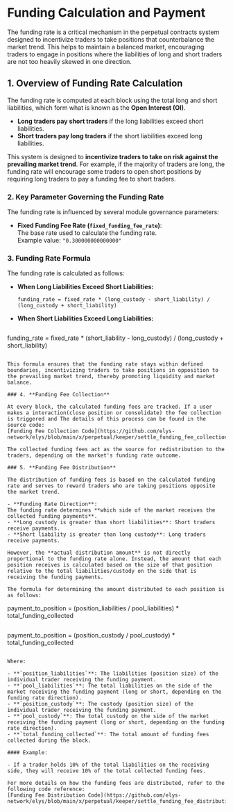 <!--
order: 9
-->

# Funding Calculation and Payment

The funding rate is a critical mechanism in the perpetual contracts system designed to incentivize traders to take positions that counterbalance the market trend. This helps to maintain a balanced market, encouraging traders to engage in positions where the liabilities of long and short traders are not too heavily skewed in one direction.

## 1. **Overview of Funding Rate Calculation**

The funding rate is computed at each block using the total long and short liabilities, which form what is known as the **Open Interest (OI)**.

- **Long traders pay short traders** if the long liabilities exceed short liabilities.
- **Short traders pay long traders** if the short liabilities exceed long liabilities.

This system is designed to **incentivize traders to take on risk against the prevailing market trend**. For example, if the majority of traders are long, the funding rate will encourage some traders to open short positions by requiring long traders to pay a funding fee to short traders.

### 2. **Key Parameter Governing the Funding Rate**

The funding rate is influenced by several module governance parameters:

- **Fixed Funding Fee Rate (`fixed_funding_fee_rate`)**:  
  The base rate used to calculate the funding rate.  
  Example value: `"0.300000000000000"`

### 3. **Funding Rate Formula**

The funding rate is calculated as follows:

- **When Long Liabilities Exceed Short Liabilities:**

  ```
  funding_rate = fixed_rate * (long_custody - short_liability) / (long_custody + short_liability)
  ```

- **When Short Liabilities Exceed Long Liabilities:**
  ```
 funding_rate = fixed_rate * (short_liability - long_custody) / (long_custody + short_liability)
  ```

This formula ensures that the funding rate stays within defined boundaries, incentivizing traders to take positions in opposition to the prevailing market trend, thereby promoting liquidity and market balance.

### 4. **Funding Fee Collection**

At every block, the calculated funding fees are tracked. If a user makes a interaction(close position or consolidate) the fee collection is triggered and The details of this process can be found in the source code:  
[Funding Fee Collection Code](https://github.com/elys-network/elys/blob/main/x/perpetual/keeper/settle_funding_fee_collection.go).

The collected funding fees act as the source for redistribution to the traders, depending on the market's funding rate outcome.

### 5. **Funding Fee Distribution**

The distribution of funding fees is based on the calculated funding rate and serves to reward traders who are taking positions opposite the market trend.

- **Funding Rate Direction**:  
  The funding rate determines **which side of the market receives the collected funding payments**.
  - **Long custody is greater than short liabilities**: Short traders receive payments.
  - **Short liability is greater than long custody**: Long traders receive payments.

However, the **actual distribution amount** is not directly proportional to the funding rate alone. Instead, the amount that each position receives is calculated based on the size of that position relative to the total liabilities/custody on the side that is receiving the funding payments.

The formula for determining the amount distributed to each position is as follows:

```
payment_to_position = (position_liabilities / pool_liabilities) * total_funding_collected
```
```
payment_to_position = (position_custody / pool_custody) * total_funding_collected
```

Where:

- **`position_liabilities`**: The liabilities (position size) of the individual trader receiving the funding payment.
- **`pool_liabilities`**: The total liabilities on the side of the market receiving the funding payment (long or short, depending on the funding rate direction).
- **`position_custody`**: The custody (position size) of the individual trader receiving the funding payment.
- **`pool_custody`**: The total custody on the side of the market receiving the funding payment (long or short, depending on the funding rate direction).
- **`total_funding_collected`**: The total amount of funding fees collected during the block.

#### Example:

- If a trader holds 10% of the total liabilities on the receiving side, they will receive 10% of the total collected funding fees.

For more details on how the funding fees are distributed, refer to the following code reference:  
[Funding Fee Distribution Code](https://github.com/elys-network/elys/blob/main/x/perpetual/keeper/settle_funding_fee_distribution.go).
